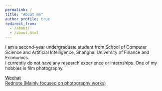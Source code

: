 ```yaml
---
permalink: /
title: "About me"
author_profile: true
redirect_from: 
  - /about/
  - /about.html
---
```


I am a second-year undergraduate student from School of Computer Science and Artificial Intelligence, Shanghai University of Finance and Economics.  
I currently do not have any research experience or internships. One of my hobbies is film photography.  

[Wechat](../images/wechat.jpg)  
[Rednote (Mainly focused on photography works)](../images/rednote.jpg)

